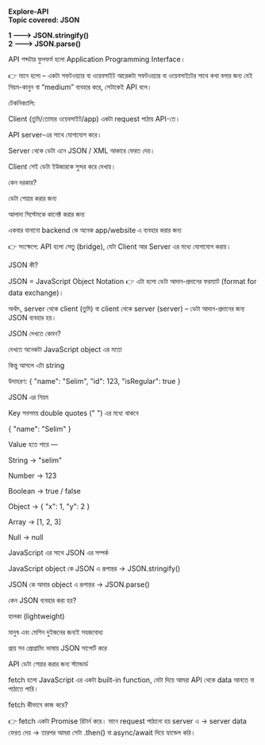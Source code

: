 
**Explore-API**  
**Topic covered: JSON**  

**1 ---> JSON.stringify()**  
**2 ---> JSON.parse()**  


API শব্দটার ফুলফর্ম হলো Application Programming Interface।

👉 মানে হলো – একটা সফটওয়্যার বা ওয়েবসাইট আরেকটা সফটওয়্যার বা ওয়েবসাইটের সাথে কথা বলার জন্য যেই নিয়ম-কানুন বা “medium” ব্যবহার করে, সেটাকেই API বলে।

টেকনিক্যালি:

Client (তুমি/তোমার ওয়েবসাইট/app) একটা request পাঠায় API-তে।

API server-এর সাথে যোগাযোগ করে।

Server থেকে ডেটা এনে JSON / XML আকারে ফেরত দেয়।

Client সেই ডেটা ইউজারকে সুন্দর করে দেখায়।

কেন দরকার?

ডেটা শেয়ার করার জন্য

আলাদা সিস্টেমকে কানেক্ট করার জন্য

একবার বানানো backend কে অনেক app/website এ ব্যবহার করার জন্য

👉 সংক্ষেপে:
API হলো সেতু (bridge), যেটা Client আর Server এর মধ্যে যোগাযোগ করায়।

<!----- ----------------------------------- -->

JSON কী?

JSON = JavaScript Object Notation
👉 এটা হলো ডেটা আদান-প্রদানের ফরম্যাট (format for data exchange)।

অর্থাৎ, server থেকে client (তুমি) বা client থেকে server (server) – ডেটা আদান-প্রদানের জন্য JSON ব্যবহার হয়।

JSON দেখতে কেমন?

দেখতে অনেকটা JavaScript object এর মতো

কিন্তু আসলে এটা string

উদাহরণ:
{
  "name": "Selim",
  "id": 123,
  "isRegular": true
}

JSON এর নিয়ম

Key সবসময় double quotes (" ") এর মধ্যে থাকবে

{ "name": "Selim" }


Value হতে পারে —

String → "selim"

Number → 123

Boolean → true / false

Object → { "x": 1, "y": 2 }

Array → [1, 2, 3]

Null → null


JavaScript এর সাথে JSON এর সম্পর্ক

JavaScript object কে JSON এ রূপান্তর → JSON.stringify()

JSON কে আবার object এ রূপান্তর → JSON.parse()

কেন JSON ব্যবহার করা হয়?

হালকা (lightweight)

মানুষ এবং মেশিন দুইজনের জন্যই সহজবোধ্য

প্রায় সব প্রোগ্রামিং ভাষায় JSON সাপোর্ট করে

API ডেটা শেয়ার করার জন্য স্ট্যান্ডার্ড

<!-- ------------------------------- -->

fetch হলো JavaScript এর একটা built-in function, যেটা দিয়ে আমরা API থেকে data আনতে বা পাঠাতে পারি।

fetch কীভাবে কাজ করে?

👉 fetch একটা Promise রিটার্ন করে।
মানে request পাঠানো হয় server এ → server data ফেরত দেয় → তারপর আমরা সেটা .then() বা async/await দিয়ে হ্যান্ডেল করি।